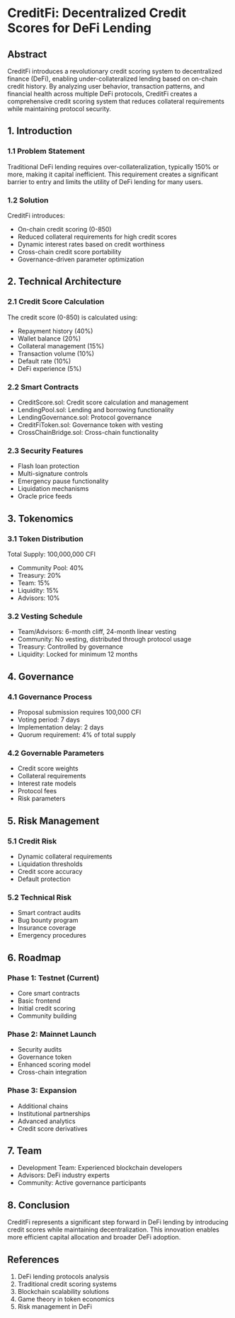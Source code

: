 # CreditFi: Decentralized Credit Scores for DeFi Lending

## Abstract

CreditFi introduces a revolutionary credit scoring system to decentralized finance (DeFi), enabling under-collateralized lending based on on-chain credit history. By analyzing user behavior, transaction patterns, and financial health across multiple DeFi protocols, CreditFi creates a comprehensive credit scoring system that reduces collateral requirements while maintaining protocol security.

## 1. Introduction

### 1.1 Problem Statement
Traditional DeFi lending requires over-collateralization, typically 150% or more, making it capital inefficient. This requirement creates a significant barrier to entry and limits the utility of DeFi lending for many users.

### 1.2 Solution
CreditFi introduces:
- On-chain credit scoring (0-850)
- Reduced collateral requirements for high credit scores
- Dynamic interest rates based on credit worthiness
- Cross-chain credit score portability
- Governance-driven parameter optimization

## 2. Technical Architecture

### 2.1 Credit Score Calculation
The credit score (0-850) is calculated using:
- Repayment history (40%)
- Wallet balance (20%)
- Collateral management (15%)
- Transaction volume (10%)
- Default rate (10%)
- DeFi experience (5%)

### 2.2 Smart Contracts
- CreditScore.sol: Credit score calculation and management
- LendingPool.sol: Lending and borrowing functionality
- LendingGovernance.sol: Protocol governance
- CreditFiToken.sol: Governance token with vesting
- CrossChainBridge.sol: Cross-chain functionality

### 2.3 Security Features
- Flash loan protection
- Multi-signature controls
- Emergency pause functionality
- Liquidation mechanisms
- Oracle price feeds

## 3. Tokenomics

### 3.1 Token Distribution
Total Supply: 100,000,000 CFI
- Community Pool: 40%
- Treasury: 20%
- Team: 15%
- Liquidity: 15%
- Advisors: 10%

### 3.2 Vesting Schedule
- Team/Advisors: 6-month cliff, 24-month linear vesting
- Community: No vesting, distributed through protocol usage
- Treasury: Controlled by governance
- Liquidity: Locked for minimum 12 months

## 4. Governance

### 4.1 Governance Process
- Proposal submission requires 100,000 CFI
- Voting period: 7 days
- Implementation delay: 2 days
- Quorum requirement: 4% of total supply

### 4.2 Governable Parameters
- Credit score weights
- Collateral requirements
- Interest rate models
- Protocol fees
- Risk parameters

## 5. Risk Management

### 5.1 Credit Risk
- Dynamic collateral requirements
- Liquidation thresholds
- Credit score accuracy
- Default protection

### 5.2 Technical Risk
- Smart contract audits
- Bug bounty program
- Insurance coverage
- Emergency procedures

## 6. Roadmap

### Phase 1: Testnet (Current)
- Core smart contracts
- Basic frontend
- Initial credit scoring
- Community building

### Phase 2: Mainnet Launch
- Security audits
- Governance token
- Enhanced scoring model
- Cross-chain integration

### Phase 3: Expansion
- Additional chains
- Institutional partnerships
- Advanced analytics
- Credit score derivatives

## 7. Team

- Development Team: Experienced blockchain developers
- Advisors: DeFi industry experts
- Community: Active governance participants

## 8. Conclusion

CreditFi represents a significant step forward in DeFi lending by introducing credit scores while maintaining decentralization. This innovation enables more efficient capital allocation and broader DeFi adoption.

## References

1. DeFi lending protocols analysis
2. Traditional credit scoring systems
3. Blockchain scalability solutions
4. Game theory in token economics
5. Risk management in DeFi 